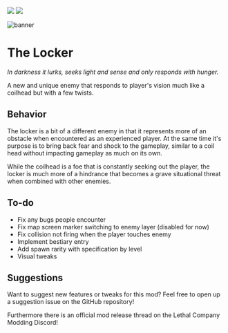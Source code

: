 
<img src="https://img.shields.io/badge/version-0.7.0-0AF" /></a>
<img src="https://img.shields.io/badge/lc--version-v49-000" /></a>

![banner](https://github.com/zealsprince/lc-locker/assets/1859270/120046ff-144a-4e17-b5fb-f973d5fc3a0f)

# The Locker #

*In darkness it lurks, seeks light and sense and only responds with hunger.*

A new and unique enemy that responds to player's vision much like a coilhead but with a few twists.

## Behavior ##

The locker is a bit of a different enemy in that it represents more of an obstacle when encountered as an experienced player. At the same time it's purpose is to bring back fear and shock to the gameplay, similar to a coil head without impacting gameplay as much on its own.

While the coilhead is a foe that is constantly seeking out the player, the locker is much more of a hindrance that becomes a grave situational threat when combined with other enemies.

## To-do ##

- Fix any bugs people encounter
- Fix map screen marker switching to enemy layer (disabled for now)
- Fix collision not firing when the player touches enemy
- Implement bestiary entry
- Add spawn rarity with specification by level
- Visual tweaks

## Suggestions ##

Want to suggest new features or tweaks for this mod? Feel free to open up a suggestion issue on the GitHub repository!

Furthermore there is an official mod release thread on the Lethal Company Modding Discord!